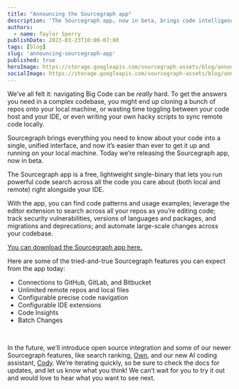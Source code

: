 ```yaml
---
title: "Announcing the Sourcegraph app"
description: 'The Sourcegraph app, now in beta, brings code intelligence to your local machine in a free, lightweight package.'
authors:
  - name: Taylor Sperry
publishDate: 2023-03-23T10:00-07:00
tags: [blog]
slug: 'announcing-sourcegraph-app'
published: true
heroImage: https://storage.googleapis.com/sourcegraph-assets/blog/announcing-the-sourcegraph-app.png
socialImage: https://storage.googleapis.com/sourcegraph-assets/blog/announcing-the-sourcegraph-app.png
---
```


We’ve all felt it: navigating Big Code can be _really_ hard. To get the answers you need in a complex codebase, you might end up cloning a bunch of repos onto your local machine, or wasting time toggling between your code host and your IDE, or even writing your own hacky scripts to sync remote code locally.

Sourcegraph brings everything you need to know about your code into a single, unified interface, and now it’s easier than ever to get it up and running on your local machine. Today we’re releasing the Sourcegraph app, now in beta.

The Sourcegraph app is a free, lightweight single-binary that lets you run powerful code search across all the code you care about (both local and remote) right alongside your IDE.

With the app, you can find code patterns and usage examples; leverage the editor extension to search across all your repos as you’re editing code; track security vulnerabilities, versions of languages and packages, and migrations and deprecations; and automate large-scale changes across your codebase.

[You can download the Sourcegraph app here.](https://about.sourcegraph.com/app)

Here are some of the tried-and-true Sourcegraph features you can expect from the app today: 

- Connections to GitHub, GitLab, and Bitbucket
- Unlimited remote repos and local files
- Configurable precise code navigation
- Configurable IDE extensions
- Code Insights
- Batch Changes
<br/>

In the future, we’ll introduce open source integration and some of our newer Sourcegraph features, like search ranking, [Own](https://about.sourcegraph.com/own), and our new AI coding assistant, [Cody](https://about.sourcegraph.com/cody). We’re iterating quickly, so be sure to check the docs for updates, and let us know what you think! We can’t wait for you to try it out and would love to hear what you want to see next.
